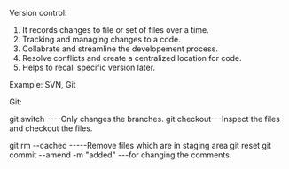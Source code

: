 Version control:

1. It records changes to file or set of files over a time.
2. Tracking and managing changes to a code.
3. Collabrate and streamline the developement process.
4. Resolve conflicts and create a centralized location for code.
5. Helps to recall specific version later.

Example: SVN, Git 

Git:

git switch ----Only changes the branches.
git checkout---Inspect the files and checkout the files.

git rm --cached <filename>-----Remove files which are in staging area
git reset 
git commit --amend -m "added" ---for changing the comments.
